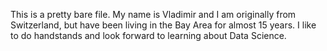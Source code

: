 This is a pretty bare file. 
My name is Vladimir and I am originally from Switzerland, but have been living in the Bay Area for almost 15 years. I like to do handstands and look forward to learning about Data Science. 
